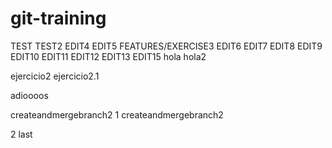 # git-training
TEST
TEST2
EDIT4
EDIT5
FEATURES/EXERCISE3
EDIT6
EDIT7
EDIT8
EDIT9
EDIT10
EDIT11
EDIT12
EDIT13
EDIT15
hola
hola2

ejercicio2
ejercicio2.1

adioooos

createandmergebranch2
1
createandmergebranch2

2
last
